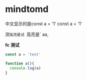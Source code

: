 # mindtomd

中文显示的是const a = '1'
const a = '1'

测`高亮是试 `高亮是` aa,


**fc** **测试**
```ts
const a = 'test'

function a(){
  console.log(a)
}
```
